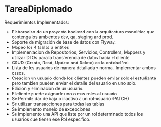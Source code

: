 # TareaDiplomado

Requerimientos Implementados:
- Elaboracion de un proyecto backend con la arquitectura monolítica que contenga los ambientes dev, qa, staging and prod.
- Soporte de migración de base de datos con Flyway.
- Mapeo los 4 tablas a entities
- Implementacion de Repositorios, Servicios, Controllers, Mappers y utilizar DTOs para la transferencia de datos hacia el cliente
- CRUD (Create, Read, Update and Delete) de la entidad 'rol' 
- Lista de los usuarios de manera detallada y normal. Implementar ambos casos.
- Creacion un usuario donde los clientes pueden enviar solo el estudiante pero tambien pueden enviar el detalle del usuario en uno solo.
- Edicion y eliminacion de un usuario. 
- El cliente puede asignarle uno o mas roles al usuario.
- Se Permite dar de baja o inactivo a un rol-usuario (PATCH)
- Se utilizan transacciones para todas las tablas
- Se implemento manejo de excepciones
- Se implemento una API que liste por un rol determinado todos los usuarios que tienen ese Rol específico.

